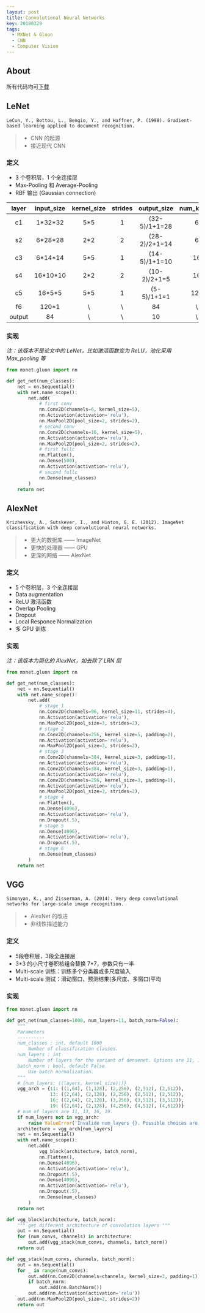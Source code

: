 ```yaml
---
layout: post
title: Convolutional Neural Networks
key: 20180329
tags: 
  - MXNet & Gluon
  - CNN
  - Computer Vision
---
```


## About
所有代码均可[下载](https://github.com/jyxiong/cnn-models-mxnet)

## LeNet
```
LeCun, Y., Bottou, L., Bengio, Y., and Haffner, P. (1998). Gradient-based learning applied to document recognition.
```

> * CNN 的起源  
> * 接近现代 CNN

### 定义
* 3 个卷积层，1 个全连接层
* Max-Pooling 和 Average-Pooling
* RBF 输出 (Gaussian connection)

| layer  | input_size | kernel_size | strides | output_size   | num_kernel |
| :----: | :--------: | :---------: | :-----: | :-----------: | :--------: |
| c1     | 1\*32\*32  | 5\*5        | 1       | (32-5)/1+1=28 | 6          |
| s2     | 6\*28\*28  | 2\*2        | 2       | (28-2)/2+1=14 | 6          |
| c3     | 6\*14\*14  | 5\*5        | 1       | (14-5)/1+1=10 | 16         |
| s4     | 16\*10\*10 | 2\*2        | 2       | (10-2)/2+1=5  | 16         |
| c5     | 16\*5\*5   | 5\*5        | 1       | (5-5)/1+1=1   | 120        |
| f6     | 120\*1     | \           | \       | 84            | \          |
| output | 84         | \           | \       | 10            | \          |

### 实现
*注：该版本不是论文中的 LeNet，比如激活函数变为 ReLU，池化采用 Max_pooling 等*

```python
from mxnet.gluon import nn

def get_net(num_classes):
    net = nn.Sequential()
    with net.name_scope():
        net.add(
            # first conv
            nn.Conv2D(channels=6, kernel_size=5), 
            nn.Activation(activation='relu'),
            nn.MaxPool2D(pool_size=2, strides=2),
            # second conv
            nn.Conv2D(channels=16, kernel_size=5),
            nn.Activation(activation='relu'),
            nn.MaxPool2D(pool_size=2, strides=2),
            # first fullc
            nn.Flatten(),
            nn.Dense(500),
            nn.Activation(activation='relu'),
            # second fullc
            nn.Dense(num_classes)
        )
    return net
```

## AlexNet
```
Krizhevsky, A., Sutskever, I., and Hinton, G. E. (2012). ImageNet classification with deep convolutional neural networks.
```

> * 更大的数据库 —— ImageNet
> * 更快的处理器 —— GPU
> * 更深的网络 —— AlexNet

### 定义
* 5 个卷积层，3 个全连接层
* Data augmentation
* ReLU 激活函数
* Overlap Pooling
* Dropout
* Local Responce Normalization
* 多 GPU 训练

### 实现
*注：该版本为简化的 AlexNet，如去除了 LRN 层*

```python
from mxnet.gluon import nn

def get_net(num_classes):
    net = nn.Sequential()
    with net.name_scope():
        net.add(
            # stage 1
            nn.Conv2D(channels=96, kernel_size=11, strides=4),
            nn.Activation(activation='relu'),  
            nn.MaxPool2D(pool_size=3, strides=2),
            # stage 2
            nn.Conv2D(channels=256, kernel_size=5, padding=2),
            nn.Activation(activation='relu'),
            nn.MaxPool2D(pool_size=3, strides=2),
            # stage 3
            nn.Conv2D(channels=384, kernel_size=3, padding=1),
            nn.Activation(activation='relu'),
            nn.Conv2D(channels=384, kernel_size=3, padding=1),
            nn.Activation(activation='relu'),
            nn.Conv2D(channels=256, kernel_size=3, padding=1),
            nn.Activation(activation='relu'),
            nn.MaxPool2D(pool_size=3, strides=2),
            # stage 4
            nn.Flatten(),
            nn.Dense(4096),
            nn.Activation(activation='relu'),            
            nn.Dropout(.5),
            # stage 5
            nn.Dense(4096),
            nn.Activation(activation='relu'),            
            nn.Dropout(.5),
            # stage 6
            nn.Dense(num_classes)
        )
    return net
```

## VGG
```
Simonyan, K., and Zisserman, A. (2014). Very deep convolutional networks for large-scale image recognition. 
```

> * AlexNet 的改进
> * 非线性描述能力

### 定义
* 5段卷积层，3段全连接层
* 3\*3 的小尺寸卷积核组合替换 7\*7，参数只有一半
* Multi-scale 训练：训练多个分类器或多尺度输入
* Multi-scale 测试：滑动窗口，预测结果(多尺度、多窗口)平均

### 实现
```python
from mxnet.gluon import nn

def get_net(num_classes=1000, num_layers=11, batch_norm=False):
    """
    Parameters
    ----------
    num_classes : int, default 1000
        Number of classification classes.
    num_layers : int
        Number of layers for the variant of densenet. Options are 11, 13, 16, 19.
    batch_norm : bool, default False
        Use batch normalization.
    """ 
    # {num_layers: ((layers, kernel_size)))}
    vgg_arch = {11: ((1,64), (1,128), (2,256), (2,512), (2,512)),
                13: ((2,64), (2,128), (2,256), (2,512), (2,512)),
                16: ((2,64), (2,128), (3,256), (3,512), (3,512)),
                19: ((2,64), (2,128), (4,256), (4,512), (4,512))}
    # num of layers are 11, 13, 16, 19.
    if num_layers not in vgg_arch:
        raise ValueError('Invalide num_layers {}. Possible choices are 11,13,16,19.'.format(num_layers))
    architecture = vgg_arch[num_layers]    
    net = nn.Sequential()
    with net.name_scope():
        net.add(
            vgg_block(architecture, batch_norm),
            nn.Flatten(),
            nn.Dense(4096),
            nn.Activation(activation='relu'),            
            nn.Dropout(.5),
            nn.Dense(4096),
            nn.Activation(activation='relu'),            
            nn.Dropout(.5),
            nn.Dense(num_classes)
        )
    return net

def vgg_block(architecture, batch_norm):
    """ get different architecture of convolution layers """
    out = nn.Sequential()
    for (num_convs, channels) in architecture:
        out.add(vgg_stack(num_convs, channels, batch_norm))
    return out

def vgg_stack(num_convs, channels, batch_norm):
    out = nn.Sequential()
    for _ in range(num_convs):
        out.add(nn.Conv2D(channels=channels, kernel_size=3, padding=1))
        if batch_norm:
            out.add(nn.BatchNorm())
        out.add(nn.Activation(activation='relu'))
    out.add(nn.MaxPool2D(pool_size=2, strides=2))
    return out
```